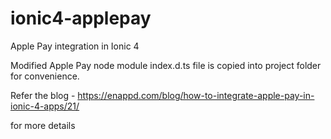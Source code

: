 # ionic4-applepay
Apple Pay integration in Ionic 4


Modified Apple Pay node module index.d.ts file is copied into project folder for convenience. 

Refer the blog - https://enappd.com/blog/how-to-integrate-apple-pay-in-ionic-4-apps/21/

for more details
